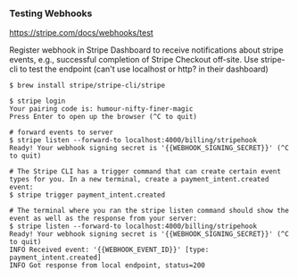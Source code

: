 
### Testing Webhooks

https://stripe.com/docs/webhooks/test

Register webhook in Stripe Dashboard to receive notifications about stripe events, e.g., successful completion of Stripe Checkout off-site.
Use stripe-cli to test the endpoint (can't use localhost or http? in their dashboard)

`$ brew install stripe/stripe-cli/stripe`

```
$ stripe login
Your pairing code is: humour-nifty-finer-magic
Press Enter to open up the browser (^C to quit)

# forward events to server
$ stripe listen --forward-to localhost:4000/billing/stripehook
Ready! Your webhook signing secret is '{{WEBHOOK_SIGNING_SECRET}}' (^C to quit)

# The Stripe CLI has a trigger command that can create certain event types for you. In a new terminal, create a payment_intent.created event:
$ stripe trigger payment_intent.created

# The terminal where you ran the stripe listen command should show the event as well as the response from your server:
$ stripe listen --forward-to localhost:4000/billing/stripehook
Ready! Your webhook signing secret is '{{WEBHOOK_SIGNING_SECRET}}' (^C to quit)
INFO Received event: '{{WEBHOOK_EVENT_ID}}' [type: payment_intent.created]
INFO Got response from local endpoint, status=200



 




```

